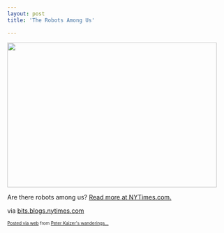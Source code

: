 ```yaml
---
layout: post
title: 'The Robots Among Us'

---
```


<div class='posterous_autopost'><div class="posterous_bookmarklet_entry"> <img src="http://posterous.com/getfile/files.posterous.com/pdkaizer/yjrCaghzdyetapjwpmkqwrgvclxfIEfIzqryszavxppddfcIpuGzldfdCFdc/media_httpgraphics8ny_Czlew.jpg.scaled500.jpg" width="480" height="332"/>     <p>Are there robots among us?  <a href="http://bits.blogs.nytimes.com/2010/03/29/the-robots-among-us/">Read more at NYTimes.com.</a></p>    <div class="posterous_quote_citation">via <a href="http://bits.blogs.nytimes.com/2010/03/29/the-robots-among-us/">bits.blogs.nytimes.com</a></div> <p></p></div>      <p style="font-size: 10px;">  <a href="http://posterous.com">Posted via web</a>   from <a href="http://random.peterkaizer.com/the-robots-among-us">Peter Kaizer's wanderings...</a>  </p>  </div>
